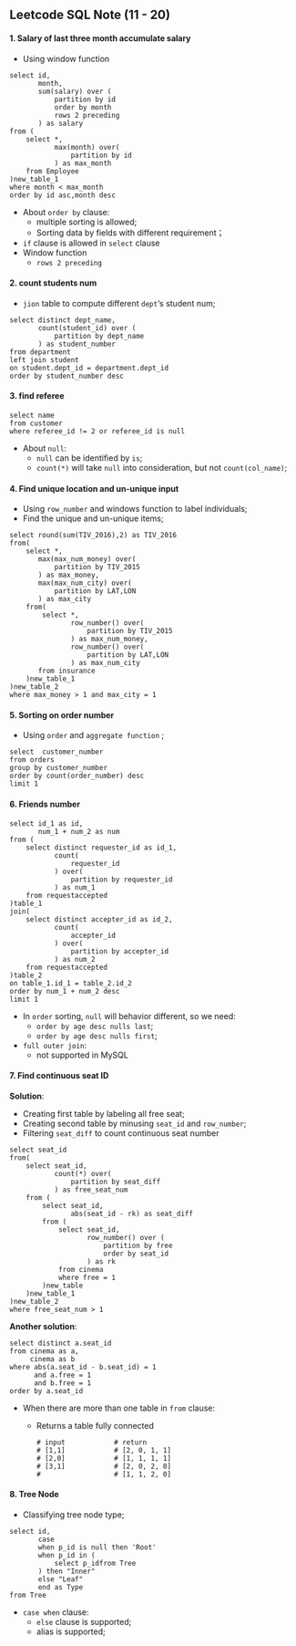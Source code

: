 ## Leetcode SQL Note (11 - 20)

#### 1. Salary of last three month accumulate salary

- Using window function

```mysql
select id, 
       month, 
       sum(salary) over (
           partition by id 
           order by month 
           rows 2 preceding
       ) as salary
from (
    select *,
           max(month) over(
               partition by id
           ) as max_month
    from Employee
)new_table_1
where month < max_month
order by id asc,month desc
```

- About `order by` clause:
    - multiple sorting is allowed;
    - Sorting data by  fields with different requirement；
- `if` clause is allowed in `select` clause
- Window function
    - `rows 2 preceding` 

#### 2. count students num

- `jion` table to compute different `dept`‘s student num;

```mysql
select distinct dept_name,
       count(student_id) over (
           partition by dept_name
       ) as student_number
from department
left join student
on student.dept_id = department.dept_id
order by student_number desc
```

#### 3. find referee

```mysql
select name
from customer
where referee_id != 2 or referee_id is null
```

- About `null`:
    - `null` can be identified by `is`;
    - `count(*)` will take `null` into consideration, but not `count(col_name)`;

#### 4. Find unique location and un-unique input

- Using `row_number` and windows function to label individuals;
- Find the unique and un-unique items;

```mysql
select round(sum(TIV_2016),2) as TIV_2016
from(
    select *,
       max(max_num_money) over(
           partition by TIV_2015
       ) as max_money,
       max(max_num_city) over(
           partition by LAT,LON
       ) as max_city
    from(
        select *,
               row_number() over(
                   partition by TIV_2015
               ) as max_num_money,
               row_number() over(
                   partition by LAT,LON
               ) as max_num_city
       from insurance
    )new_table_1
)new_table_2
where max_money > 1 and max_city = 1
```

#### 5. Sorting on order number

- Using `order` and `aggregate function` ;

```mysql
select  customer_number
from orders
group by customer_number
order by count(order_number) desc
limit 1
```

#### 6. Friends number

```mysql
select id_1 as id,
       num_1 + num_2 as num
from (
    select distinct requester_id as id_1,
           count(
               requester_id
           ) over(
               partition by requester_id
           ) as num_1
    from requestaccepted
)table_1
join(
    select distinct accepter_id as id_2,
           count(
               accepter_id
           ) over(
               partition by accepter_id
           ) as num_2
    from requestaccepted
)table_2
on table_1.id_1 = table_2.id_2
order by num_1 + num_2 desc
limit 1
```

- In `order` sorting, `null` will behavior different, so we need:
    - `order by age desc nulls last`;
    - `order by age desc nulls first`;
- `full outer join`:
    - not supported in MySQL

#### 7. Find continuous seat ID

**Solution**:

- Creating first table by labeling all free seat;
- Creating second table by minusing `seat_id` and `row_number`;
- Filtering `seat_diff` to count continuous seat number 

```mysql
select seat_id
from(
    select seat_id,
           count(*) over(
               partition by seat_diff
           ) as free_seat_num
    from (
        select seat_id,
               abs(seat_id - rk) as seat_diff
        from (
            select seat_id,
                   row_number() over (
                       partition by free 
                       order by seat_id
                   ) as rk
            from cinema
            where free = 1
        )new_table
    )new_table_1
)new_table_2
where free_seat_num > 1 
```

**Another solution**:

```mysql
select distinct a.seat_id
from cinema as a, 
     cinema as b
where abs(a.seat_id - b.seat_id) = 1
	  and a.free = 1 
	  and b.free = 1
order by a.seat_id
```

- When there are more than one table in `from` clause:

    - Returns a table fully connected

        ```mysql
        # input            # return
        # [1,1]            # [2, 0, 1, 1]
        # [2,0]            # [1, 1, 1, 1]
        # [3,1]            # [2, 0, 2, 0]
        #                  # [1, 1, 2, 0]
        ```

#### 8. Tree Node

- Classifying tree node type;

```mysql
select id,
       case 
       when p_id is null then 'Root'
       when p_id in (
           select p_idfrom Tree
       ) then "Inner"
       else "Leaf"
       end as Type
from Tree
```

- `case when` clause:
    - `else` clause is supported;
    - alias is supported;